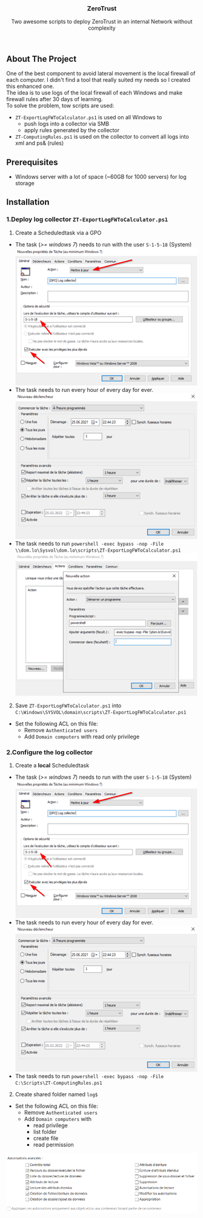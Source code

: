 <div align="center">
  <h3 align="center">ZeroTrust</h3>

  <p align="center">
    Two awesome scripts to deploy ZeroTrust in an internal Network without complexity
   </p>
</div>
<br>

## About The Project

One of the best component to avoid lateral movement is the local firewall of each computer. I didn't find a tool that really suited my needs so I created this enhanced one.<br>
The idea is to use logs of the local firewall of each Windows and make firewall rules after 30 days of learning.<br>
To solve the problem, tow scripts are used:
* `ZT-ExportLogFWToCalculator.ps1` is used on all Windows to
  * push logs into a collector via SMB
  * apply rules generated by the collector
* `ZT-ComputingRules.ps1` is used on the collector to convert all logs into xml and ps& (rules)


## Prerequisites

* Windows server with a lot of space (~60GB for 1000 servers) for log storage


## Installation
### 1.Deploy log collector `ZT-ExportLogFWToCalculator.ps1`
1) Create a Scheduledtask via a GPO
* The task (_>= windows 7_) needs to run with the user `S-1-5-18` (System)
![](img/task01.png)
* The task needs to run every hour of every day for ever.
![](img/task02.png)
* The task needs to run `powershell -exec bypass -nop -File \\dom.lo\Sysvol\dom.lo\scripts\ZT-ExportLogFWToCalculator.ps1`
![](img/task03.png)

2) Save `ZT-ExportLogFWToCalculator.ps1` into `C:\Windows\SYSVOL\domain\scripts\ZT-ExportLogFWToCalculator.ps1`
* Set the following ACL on this file:
  * Remove `Authenticated users`
  * Add `Domain computers` with read only privilege

### 2.Configure the log collector
1) Create a **local** Scheduledtask
* The task (_>= windows 7_) needs to run with the user `S-1-5-18` (System)
![](img/task01.png)
* The task needs to run every hour of every day for ever.
![](img/task02.png)
* The task needs to run `powershell -exec bypass -nop -File C:\Scripts\ZT-ComputingRules.ps1`
  
2) Create shared folder named `log$`
* Set the following ACL on this file:
  * Remove `Authenticated users`
  * Add `Domain computers` with
	  * read privilege
	  * list folder
	  * create file
	  * read permission
 
![](img/task04.png)

